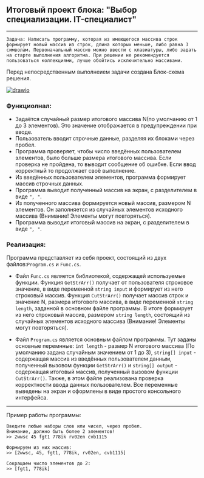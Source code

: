 ## Итоговый проект блока: "__Выбор специализации. IT-специалист__"
---
```Задача: Написать программу, которая из имеющегося массива строк формирует новый массив из строк, длина которых меньше, либо равна 3 символам. Первоначальный массив можно ввести с клавиатуры, либо задать на старте выполнения алгоритма. При решении не рекомендуется пользоваться коллекциями, лучше обойтись исключительно массивами.```

Перед непосредственным выполнеием задачи создана Блок-схема решения.

<a href="https://imgbb.com/"><img src="https://i.ibb.co/rfXwZjX/drawio.png" alt="drawio" border="0" /></a>

### Функциолнал:
* Задаётся случайный размер итогового массива N(по умолчанию от 1 до 3 элементов). Это значение отображается в предупреждении при вводе.
* Пользователь вводит строчные данные, разделяя их блоками через пробел. 
* Программа проверяет, чтобы число введённых пользователем элементов, было больше размера итогового массива. Если проверка не пройдена, то выводит сообщение об ошибке. Если ввод корректный то продолжает своё выполнение.
* Из введённых пользователем элементов, программа формирует массив строчных данных.
* Программа выводит полученный массив на экран, с разделителем в виде _`", "`_.
* Из полученного массива формируется новый массив, размером N элементов. Он заполняется из случайных элементов исходного массива (Внимание! Элементы могут повторяться).
* Программа выводит итоговый массив на экран, с разделителем в виде _`", "`_.

### Реализация:

Программа представляет из себя проект, состоящий из двух файлов:`Program.cs` и `Func.cs`. 

* Файл `Func.cs` является библиотекой, содержащей используемые функции.
Функция `GetStrArr()` получает от пользователя строковое значение, в виде переменной `string input` и формирует из него строковый массив.
Функция `CutStrArr()` получает массив строк и значение N, размера итогового массива, в виде переменной `string length`, заданной в основном файле программы. В итоге формирует из него строковый массив, размером `string length`, состоящий из случайных элементов исходного массива (Внимание! Элементы могут повторяться). 

* Файл `Program.cs` является основным файлом программы. Тут заданы основные перемнные: `int length` - размер N итогового массива (По умолчанию задана случайным значением от 1 до 3), `string[] input` - содержащая массив из введённых пользователем данным, полученный вызовом функции `GetStrArr()` и `string[] output` - содержащая итоговый массив, полученный вызовом функции `CutStrArr()`. Также, в этом файле реализована проверка корректности ввода данных пользователем. Все переменные выведены на экран и оформлены в виде простого консольного интерфейса.
---

Пример работы программы:

```
Введите любые наборы слов или чисел, через пробел.
Внимание, должно быть более 2 элементов!
>> 2wwsc 45 fgt1 778ik rv02en cvb1115

Формируем из них массив:
>> [2wwsc, 45, fgt1, 778ik, rv02en, cvb1115]     

Сокращаем число элементов до 2:
>> [fgt1, 778ik]
```
